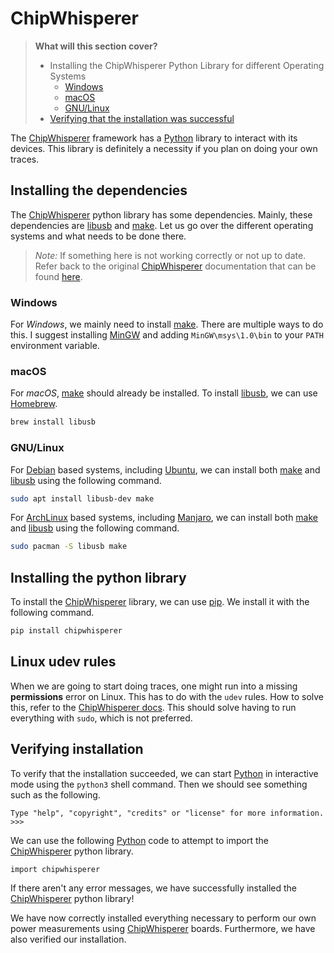 # ChipWhisperer

> **What will this section cover?**
>
> * Installing the ChipWhisperer Python Library for different Operating Systems
>   * [Windows](#windows)
>   * [macOS](#macos)
>   * [GNU/Linux](#gnulinux)
> * [Verifying that the installation was successful](#verifying-installation)

The [ChipWhisperer] framework has a [Python] library to interact with its
devices.  This library is definitely a necessity if you plan on doing your own
traces.

## Installing the dependencies

The [ChipWhisperer] python library has some dependencies. Mainly, these
dependencies are [libusb] and [make]. Let us go over the different operating
systems and what needs to be done there.

> _Note:_ If something here is not working correctly or not up to date. Refer
> back to the original [ChipWhisperer] documentation that can be found
> [here](https://chipwhisperer.readthedocs.io/en/latest/prerequisites.html).

### Windows

For _Windows_, we mainly need to install [make]. There are multiple ways to do
this. I suggest installing [MinGW](https://letmegooglethat.com/?q=MinGW) and
adding `MinGW\msys\1.0\bin` to your `PATH` environment variable.

### macOS

For _macOS_, [make] should already be installed. To install [libusb], we can
use [Homebrew](https://brew.sh/).

```bash
brew install libusb
```

### GNU/Linux

For [Debian] based systems, including [Ubuntu], we can install both [make] and
[libusb] using the following command.

```bash
sudo apt install libusb-dev make
```

For [ArchLinux] based systems, including [Manjaro], we can install both [make]
and [libusb] using the following command.

```bash
sudo pacman -S libusb make
```

## Installing the python library

To install the [ChipWhisperer] library, we can use [pip]. We install it with the following
command.

```bash
pip install chipwhisperer
```

## Linux udev rules

When we are going to start doing traces, one might run into a missing
__permissions__ error on Linux. This has to do with the `udev` rules. How to
solve this, refer to the [ChipWhisperer
docs](https://chipwhisperer.readthedocs.io/en/latest/prerequisites.html#hardware-drivers).
This should solve having to run everything with `sudo`, which is not preferred.

## Verifying installation

To verify that the installation succeeded, we can start [Python] in interactive
mode using the `python3` shell command. Then we should see something such as the
following.

```text
Type "help", "copyright", "credits" or "license" for more information.
>>>
```

We can use the following [Python] code to attempt to import the [ChipWhisperer]
python library.

```python3
import chipwhisperer
```

If there aren't any error messages, we have successfully installed the
[ChipWhisperer] python library!

We have now correctly installed everything necessary to perform our own power
measurements using [ChipWhisperer] boards. Furthermore, we have also verified
our installation.

[Python]: https://en.wikipedia.org/wiki/Python_(programming_language)
[C]: https://en.wikipedia.org/wiki/Python_(programming_language)
[RSA]: https://en.wikipedia.org/wiki/RSA_(cryptosystem)
[Power analysis]: https://en.wikipedia.org/wiki/Power_analysis
[ChipWhisperer]: https://github.com/newaetech/chipwhisperer
[Side-Channel analysis]: https://en.wikipedia.org/wiki/Side-channel_attack
[TQDM]: https://github.com/tqdm/tqdm
[NumPy]: https://numpy.org/
[Ubuntu]: https://en.wikipedia.org/wiki/Ubuntu
[Debian]: https://en.wikipedia.org/wiki/Debian
[ArchLinux]: https://en.wikipedia.org/wiki/Arch_Linux
[Manjaro]: https://en.wikipedia.org/wiki/Manjaro
[matplotlib]: https://matplotlib.org/
[pip]: https://pypi.org/project/pip/
[make]: https://en.wikipedia.org/wiki/Make_(software)
[libusb]: https://en.wikipedia.org/wiki/Libusb
